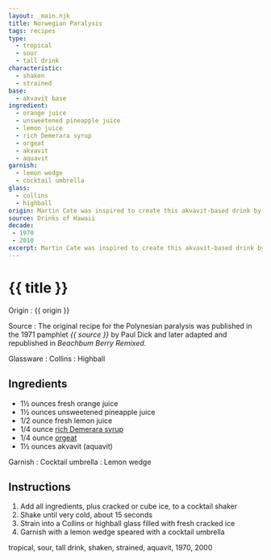 ```yaml
---
layout: _main.njk
title: Norwegian Paralysis
tags: recipes
type:
  - tropical
  - sour
  - tall drink
characteristic:
  - shaken
  - strained
base:
  - akvavit base
ingredient:
  - orange juice
  - unsweetened pineapple juice
  - lemon juice
  - rich Demerara syrup
  - orgeat
  - akvavit
  - aquavit
garnish:
  - lemon wedge
  - cocktail umbrella
glass:
  - collins
  - highball
origin: Martin Cate was inspired to create this akvavit-based drink by the Polynesian paralysis.
source: Drinks of Hawaii
decade:
 - 1970
 - 2010
excerpt: Martin Cate was inspired to create this akvavit-based drink by the Polynesian paralysis.
---
```

<!-- markdownlint-disable MD025 -->
# {{ title }}
<!-- markdownlint-enable MD025 -->

Origin
  : {{ origin }}

Source
  : The original recipe for the Polynesian paralysis was published in the 1971 pamphlet <cite><span data-pagefind-filter="Source">{{ source }}</span></cite> by Paul Dick and later adapted and republished in <cite>Beachbum Berry Remixed</cite>.

Glassware
  : <span data-pagefind-filter="Glassware">Collins</span>
  : <span data-pagefind-filter="Glassware">Highball</span>

## Ingredients

* 1&frac12; ounces fresh orange juice
* 1&frac12; ounces unsweetened pineapple juice
* 1/2 ounce fresh lemon juice
* 1/4 ounce [rich Demerara syrup](/mixes/2-1-simple-syrup)
* 1/4 ounce [orgeat](/mixes/orgeat/)
* 1&frac12; ounces akvavit (aquavit)

Garnish
  : <span data-pagefind-filter="Garnish">Cocktail umbrella</span>
  : <span data-pagefind-filter="Garnish">Lemon wedge</span>

## Instructions

1. Add all ingredients, plus cracked or cube ice, to a cocktail shaker
2. Shake until very cold, about 15 seconds
3. Strain into a Collins or highball glass filled with fresh cracked ice
4. Garnish with a lemon wedge speared with a cocktail umbrella

<div
  class="sr-only"
  data-cat[0]="Drink"
  data-type[0]="Tropical"
  data-type[1]="Sour"
  data-type[2]="Tall drink"
  data-char[0]="Shaken"
  data-char[1]="Strained"
  data-base[0]="Akvavit"
  data-ingredient[0]="Orange juice"
  data-ingredient[1]="Pineapple juice, unsweetened"
  data-ingredient[2]="Lemon juice"
  data-ingredient[3]="Rich Demerara syrup"
  data-ingredient[4]="Orgeat"
  data-ingredient[5]="Akvavit"
  data-origin[0]="Martin Cate"
  data-decade[0]="1970"
  data-decade[1]="2000"
  data-pagefind-filter="
    Category[data-cat[0]],
    Type[data-type[0]],
    Type[data-type[1]],
    Type[data-type[2]],
    Characteristic[data-char[0]],
    Characteristic[data-char[1]],
    Base[data-base[0]],
    Ingredient[data-ingredient[0]],
    Ingredient[data-ingredient[1]],
    Ingredient[data-ingredient[2]],
    Ingredient[data-ingredient[3]],
    Ingredient[data-ingredient[4]],
    Ingredient[data-ingredient[5]],
    Origin[data-origin[0]],
    Decade[data-decade[0]],
    Decade[data-decade[1]]
  "
>
</div>

<div class="keywords" aria-hidden>tropical, sour, tall drink, shaken, strained, aquavit, 1970, 2000</div>
